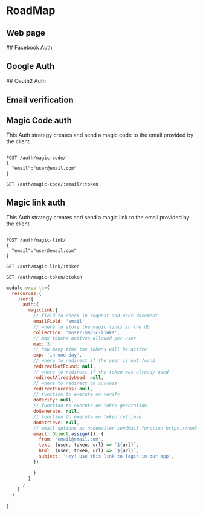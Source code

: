 # RoadMap

## Web page

## Facebook Auth

## Google Auth

## Oauth2 Auth

## Email verification

## Magic Code auth

This Auth strategy creates and send a magic code to the email provided by the client

```http

POST /auth/magic-code/
{
  "email":"user@email.com"
}

GET /auth/magic-code/:email/:token

```

## Magic link auth

This Auth strategy creates and send a magic link to the email provided by the client

```http

POST /auth/magic-link/
{
  "email":"user@email.com"
}

GET /auth/magic-link/:token

GET /auth/magic-token/:token
```

```javascript
module.exports={
  resources:{
    user:{
      auth:{
        magicLink:{
          // field to check in request and user document
          emailField: 'email',
          // where to store the magic links in the db
          collection: 'moser-magic-links',
          // max tokens actives allowed per user
          max: 3,
          // how many time the tokens will be active
          exp: 'in one day',
          // where to redirect if the user is not found
          redirectNotFound: null,
          // where to redirect if the token was already used
          redirectAlreadyUsed: null,
          // where to redirect on success
          redirectSuccess: null,
          // function to execute on verify
          doVerify: null,
          // function to execute on token generation          
          doGenerate: null,
          // function to execute on token retrieve
          doRetrieve: null,
          // email options as nodemailer sendMail function https://nodemailer.com/about/
          email: Object.assign({}, {
            from: 'email@email.com',
            text: (user, token, url) => `${url}`,
            html: (user, token, url) => `${url}`,
            subject: 'Hey! use this link to login in our app',
          }),

          }
        }
      }
    }
  }
  
}

```